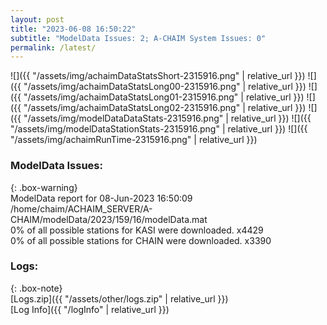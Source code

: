 ```yaml
---
layout: post
title: "2023-06-08 16:50:22"
subtitle: "ModelData Issues: 2; A-CHAIM System Issues: 0"
permalink: /latest/
---
```


![]({{ "/assets/img/achaimDataStatsShort-2315916.png" | relative_url }})
![]({{ "/assets/img/achaimDataStatsLong00-2315916.png" | relative_url }})
![]({{ "/assets/img/achaimDataStatsLong01-2315916.png" | relative_url }})
![]({{ "/assets/img/achaimDataStatsLong02-2315916.png" | relative_url }})
![]({{ "/assets/img/modelDataDataStats-2315916.png" | relative_url }})
![]({{ "/assets/img/modelDataStationStats-2315916.png" | relative_url }})
![]({{ "/assets/img/achaimRunTime-2315916.png" | relative_url }})


### ModelData Issues:  
  
{: .box-warning}  
 ModelData report for 08-Jun-2023 16:50:09   
 /home/chaim/ACHAIM_SERVER/A-CHAIM/modelData/2023/159/16/modelData.mat   
 0% of all possible stations for KASI were downloaded. x4429   
 0% of all possible stations for CHAIN were downloaded. x3390   
  


### Logs:  
  
{: .box-note}  
[Logs.zip]({{ "/assets/other/logs.zip" | relative_url }})  
[Log Info]({{ "/logInfo" | relative_url }})  
